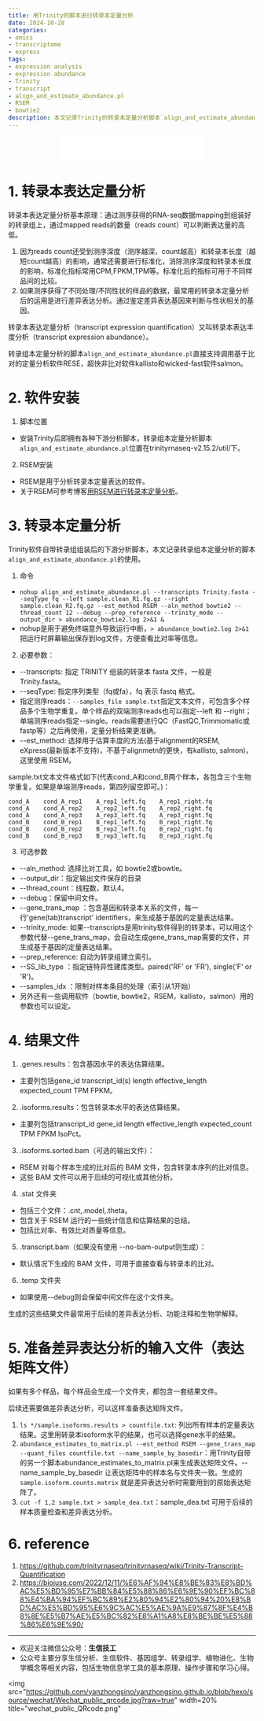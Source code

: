```yaml
---
title: 用Trinity的脚本进行转录本定量分析
date: 2024-10-28
categories: 
- omics
- transcriptome
- express
tags:
- expression analysis
- expression abundance
- Trinity
- transcript
- align_and_estimate_abundance.pl
- RSEM
- bowtie2
description: 本文记录Trinity的转录本定量分析脚本`align_and_estimate_abundance.pl`的使用。
---
```


<div align="middle"><iframe frameborder="no" border="0" marginwidth="0" marginheight="0" width=298 height=52 src="//music.163.com/outchain/player?type=2&id=486310963&auto=1&height=32"></iframe></div>

# 1. 转录本表达定量分析
转录本表达定量分析基本原理：通过测序获得的RNA-seq数据mapping到组装好的转录组上，通过mapped reads的数量（reads count）可以判断表达量的高低。
1. 因为reads count还受到测序深度（测序越深，count越高）和转录本长度（越短count越高）的影响，通常还需要进行标准化，消除测序深度和转录本长度的影响，标准化指标常用CPM,FPKM,TPM等。标准化后的指标可用于不同样品间的比较。
2. 如果测序获得了不同处理/不同性状的样品的数据，最常用的转录本定量分析后的运用是进行差异表达分析。通过鉴定差异表达基因来判断与性状相关的基因。

转录本表达定量分析（transcript expression quantification）又叫转录本表达丰度分析（transcript expression abundance）。

转录组本定量分析的脚本`align_and_estimate_abundance.pl`直接支持调用基于比对的定量分析软件RESE，超快非比对软件kallisto和wicked-fast软件salmon。

# 2. 软件安装
1. 脚本位置
- 安装Trinity后即拥有各种下游分析脚本，转录组本定量分析脚本`align_and_estimate_abundance.pl`位置在trinityrnaseq-v2.15.2/util/下。
2. RSEM安装
- RSEM是用于分析转录本定量表达的软件。
- 关于RSEM可参考博客[用RSEM进行转录本定量分析](https://yanzhongsino.github.io/2024/10/28/omics_transcriptome_expression_RSEM/)。

# 3. 转录本定量分析
Trinity软件自带转录组组装后的下游分析脚本，本文记录转录组本定量分析的脚本`align_and_estimate_abundance.pl`的使用。

1. 命令
- `nohup align_and_estimate_abundance.pl --transcripts Trinity.fasta --seqType fq --left sample.clean_R1.fq.gz --right sample.clean_R2.fq.gz --est_method RSEM --aln_method bowtie2 --thread_count 12 --debug --prep_reference --trinity_mode --output_dir > abundance_bowtie2.log 2>&1 &`
- nohup是用于避免终端意外导致运行中断，`> abundance_bowtie2.log 2>&1`把运行时屏幕输出保存到log文件，方便查看比对率等信息。
2. 必要参数：
- --transcripts: 指定 TRINITY 组装的转录本 fasta 文件，一般是Trinity.fasta。
- --seqType: 指定序列类型（fq或fa），fq 表示 fastq 格式。
- 指定测序reads：`--samples_file sample.txt`指定文本文件，可包含多个样品多个生物学重复。单个样品的双端测序reads也可以指定--left 和 --right；单端测序reads指定--single。reads需要进行QC（FastQC,Trimmomatic或fastp等）之后再使用，定量分析结果更准确。
- --est_method: 选择用于估算丰度的方法(基于alignment的RSEM, eXpress(最新版本不支持)，不基于alignmetn的更快，有kallisto, salmon)，这里使用 RSEM。

sample.txt文本文件格式如下(代表cond_A和cond_B两个样本，各包含三个生物学重复。如果是单端测序reads，第四列留空即可。)：

```
cond_A    cond_A_rep1    A_rep1_left.fq    A_rep1_right.fq
cond_A    cond_A_rep2    A_rep2_left.fq    A_rep2_right.fq
cond_A    cond_A_rep3    A_rep3_left.fq    A_rep3_right.fq
cond_B    cond_B_rep1    B_rep1_left.fq    B_rep1_right.fq
cond_B    cond_B_rep2    B_rep2_left.fq    B_rep2_right.fq
cond_B    cond_B_rep3    B_rep3_left.fq    B_rep3_right.fq
```

3. 可选参数 
- --aln_method: 选择比对工具，如 bowtie2或bowtie。
- --output_dir：指定输出文件保存的目录
- --thread_count：线程数，默认4。
- --debug：保留中间文件。
- --gene_trans_map <string>：包含基因和转录本关系的文件，每一行'gene(tab)transcript' identifiers，来生成基于基因的定量表达结果。
- --trinity_mode: 如果--transcripts是用trinity软件得到的转录本，可以用这个参数代替--gene_trans_map，会自动生成gene_trans_map需要的文件，并生成基于基因的定量表达结果。
- --prep_reference: 自动为转录组建立索引。
- --SS_lib_type <string>：指定链特异性建库类型。paired('RF' or 'FR'), single('F' or 'R')。
- --samples_idx <int>：限制对样本条目的处理（索引从1开始）
- 另外还有一些调用软件（bowtie, bowtie2，RSEM，kallisto，salmon）用的参数也可以设定。

# 4. 结果文件
1. <sample>.genes.results：包含基因水平的表达估算结果。
- 主要列包括gene_id	transcript_id(s)	length	effective_length	expected_count  TPM	FPKM。
2. <sample>.isoforms.results：包含转录本水平的表达估算结果。
- 主要列包括transcript_id	gene_id	length	effective_length	expected_count	TPM   FPKM	IsoPct。
3. <sample>.isoforms.sorted.bam（可选的输出文件）：
- RSEM 对每个样本生成的比对后的 BAM 文件，包含转录本序列的比对信息。
- 这些 BAM 文件可以用于后续的可视化或其他分析。
4. <sample>.stat 文件夹
- 包括三个文件：<sample>.cnt,<sample>.model,<sample>.theta。
- 包含关于 RSEM 运行的一些统计信息和估算结果的总结。
- 包括比对率、有效比对质量等信息。
5. <sample>.transcript.bam（如果没有使用 --no-bam-output则生成）：
- 默认情况下生成的 BAM 文件，可用于直接查看与转录本的比对。
6. <sample>.temp 文件夹
- 如果使用--debug则会保留中间文件在这个文件夹。

生成的这些结果文件最常用于后续的差异表达分析、功能注释和生物学解释。

# 5. 准备差异表达分析的输入文件（表达矩阵文件）
如果有多个样品，每个样品会生成一个文件夹，都包含一套结果文件。

后续还需要做差异表达分析，可以这样准备表达矩阵文件。
1. `ls */sample.isoforms.results > countfile.txt`: 列出所有样本的定量表达结果。这里用转录本isoform水平的结果，也可以选择gene水平的结果。
2. `abundance_estimates_to_matrix.pl --est_method RSEM --gene_trans_map --quant_files countfile.txt --name_sample_by_basedir`：用Trinity自带的另一个脚本abundance_estimates_to_matrix.pl来生成表达矩阵文件。--name_sample_by_basedir 让表达矩阵中的样本名与文件夹一致。生成的`sample.isoform.counts.matrix` 就是差异表达分析时需要用到的原始表达矩阵了。
3. `cut -f 1,2 sample.txt > sample_dea.txt`：sample_dea.txt 可用于后续的样本质量检查和差异表达分析。

# 6. reference
1. https://github.com/trinityrnaseq/trinityrnaseq/wiki/Trinity-Transcript-Quantification
2. https://biojuse.com/2022/12/11/%E6%AF%94%E8%BE%83%E8%BD%AC%E5%BD%95%E7%BB%84%E5%88%86%E6%9E%90%EF%BC%88%E4%BA%94%EF%BC%89%E2%80%94%E2%80%94%20%E8%BD%AC%E5%BD%95%E6%9C%AC%E5%AE%9A%E9%87%8F%E4%B8%8E%E5%B7%AE%E5%BC%82%E8%A1%A8%E8%BE%BE%E5%88%86%E6%9E%90/

-------

- 欢迎关注微信公众号：**生信技工**
- 公众号主要分享生信分析、生信软件、基因组学、转录组学、植物进化、生物学概念等相关内容，包括生物信息学工具的基本原理、操作步骤和学习心得。

<img src="https://github.com/yanzhongsino/yanzhongsino.github.io/blob/hexo/source/wechat/Wechat_public_qrcode.jpg?raw=true" width=20% title="wechat_public_QRcode.png" 